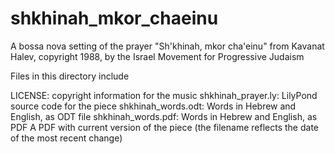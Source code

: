 # shkhinah_mkor_chaeinu
A bossa nova setting of the prayer "Sh'khinah, mkor cha'einu" from Kavanat Halev, copyright 1988, by the Israel Movement for Progressive Judaism

Files in this directory include

LICENSE: copyright information for the music
shkhinah_prayer.ly: LilyPond source code for the piece
shkhinah_words.odt: Words in Hebrew and English, as ODT file
shkhinah_words.pdf: Words in Hebrew and English, as PDF
A PDF with current version of the piece (the filename reflects the date of the most recent change)

